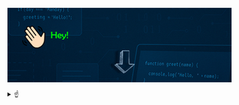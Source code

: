 
![Bienvenido a mi perfil](bannergif.gif)

<details>
<summary> 
☝
</summary>

<br />
<p> Hola! soy Jairo 👋</p>

<br />
<p>
 Programador Junior con conocimientos básicos en ingeniería, me encanta la resolución de problemas, buscar soluciones eficientes y

## ¡disfrutar del proceso!
</p>

<p>
 Comencé estudiando Ingeniería Eléctrica en 2016, ya que una de mis pasiones son las matemáticas, la física y la resolución de problemas. Tras años de estudio y dedicación y varias asignaturas que involucraban programación,

### ¡Quedé fascinado por la programación!
Así encontré mi vocación, la programación.
</p>


<br />
<div style="display: inline-block; text-align: left; max-width: 300px;">
 <h3>🚀 Lenguajes 🚀</h3> 

- ☕ Java  
- 🌐 HTML  
- 🎨 CSS  
- 🗄️ MySQL  

<h3>🛠️ Tecnologías 🛠️</h3>

- 🧩 VS Code  
- 🐙 Git / GitHub  
- 🎨 Photoshop (Básico)
</div>
</details>


